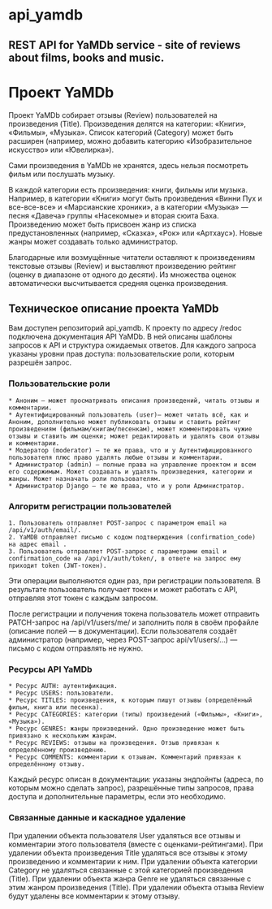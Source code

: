 # api_yamdb
## REST API for YaMDb service - site of reviews about films, books and music.

# Проект YaMDb
Проект YaMDb собирает отзывы (Review) пользователей на произведения (Title). Произведения делятся на категории: «Книги», «Фильмы», «Музыка». Список категорий (Category) может быть расширен (например, можно добавить категорию «Изобразительное искусство» или «Ювелирка»).

Сами произведения в YaMDb не хранятся, здесь нельзя посмотреть фильм или послушать музыку.

В каждой категории есть произведения: книги, фильмы или музыка. Например, в категории «Книги» могут быть произведения «Винни Пух и все-все-все» и «Марсианские хроники», а в категории «Музыка» — песня «Давеча» группы «Насекомые» и вторая сюита Баха. Произведению может быть присвоен жанр из списка предустановленных (например, «Сказка», «Рок» или «Артхаус»). Новые жанры может создавать только администратор.

Благодарные или возмущённые читатели оставляют к произведениям текстовые отзывы (Review) и выставляют произведению рейтинг (оценку в диапазоне от одного до десяти). Из множества оценок автоматически высчитывается средняя оценка произведения.


## Техническое описание проекта YaMDb
Вам доступен репозиторий api_yamdb. К проекту по адресу /redoc подключена документация API YaMDb. В ней описаны шаблоны запросов к API и структура ожидаемых ответов. Для каждого запроса указаны уровни прав доступа: пользовательские роли, которым разрешён запрос.

### Пользовательские роли

    * Аноним — может просматривать описания произведений, читать отзывы и комментарии.
    * Аутентифицированный пользователь (user)— может читать всё, как и Аноним, дополнительно может публиковать отзывы и ставить рейтинг произведениям (фильмам/книгам/песенкам), может комментировать чужие отзывы и ставить им оценки; может редактировать и удалять свои отзывы и комментарии.
    * Модератор (moderator) — те же права, что и у Аутентифицированного пользователя плюс право удалять любые отзывы и комментарии.
    * Администратор (admin) — полные права на управление проектом и всем его содержимым. Может создавать и удалять произведения, категории и жанры. Может назначать роли пользователям.
    * Администратор Django — те же права, что и у роли Администратор.
    
### Алгоритм регистрации пользователей

    1. Пользователь отправляет POST-запрос с параметром email на /api/v1/auth/email/.
    2. YaMDB отправляет письмо с кодом подтверждения (confirmation_code) на адрес email .
    3. Пользователь отправляет POST-запрос с параметрами email и confirmation_code на /api/v1/auth/token/, в ответе на запрос ему приходит token (JWT-токен).

Эти операции выполняются один раз, при регистрации пользователя. В результате пользователь получает токен и может работать с API, отправляя этот токен с каждым запросом.

После регистрации и получения токена пользователь может отправить PATCH-запрос на /api/v1/users/me/ и заполнить поля в своём профайле (описание полей — в документации).
Если пользователя создаёт администратор (например, через POST-запрос api/v1/users/...) — письмо с кодом отправлять не нужно. 

### Ресурсы API YaMDb

    * Ресурс AUTH: аутентификация.
    * Ресурс USERS: пользователи.
    * Ресурс TITLES: произведения, к которым пишут отзывы (определённый фильм, книга или песенка).
    * Ресурс CATEGORIES: категории (типы) произведений («Фильмы», «Книги», «Музыка»).
    * Ресурс GENRES: жанры произведений. Одно произведение может быть привязано к нескольким жанрам.
    * Ресурс REVIEWS: отзывы на произведения. Отзыв привязан к определённому произведению.
    * Ресурс COMMENTS: комментарии к отзывам. Комментарий привязан к определённому отзыву.

Каждый ресурс описан в документации: указаны эндпойнты (адреса, по которым можно сделать запрос), разрешённые типы запросов, права доступа и дополнительные параметры, если это необходимо.

### Связанные данные и каскадное удаление
При удалении объекта пользователя User удаляться все отзывы и комментарии этого пользователя (вместе с оценками-рейтингами).
При удалении объекта произведения Title удаляться все отзывы к этому произведению и комментарии к ним.
При удалении объекта категории Category не удаляться связанные с этой категорией произведения (Title).
При удалении объекта жанра Genre не удаляться связанные с этим жанром произведения (Title).
При удалении объекта отзыва Review будут удалены все комментарии к этому отзыву.
